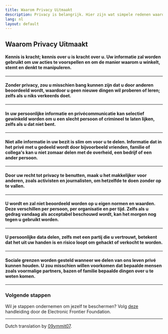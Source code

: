 ```yaml
---
title: Waarom Privacy Uitmaakt
description: Privacy is belangrijk. Hier zijn wat simpele redenen waarom.
lang: nl
layout: default
---
```


## Waarom Privacy Uitmaakt

#### Kennis is kracht; kennis over u is kracht over u. Uw informatie zal worden gebruikt om uw acties te voorspellen en om de manier waarom u winkelt, stemt en denkt te manipuleren.

---
#### Zonder privacy, zou u misschien bang kunnen zijn dat u door anderen beoordeeld wordt, waardoor u geen nieuwe dingen wil proberen of leren; zelfs als u niks verkeerds doet.

---
#### In uw persoonlijke informatie en privécommunicatie kan selectief gewinkeld worden om u een slecht persoon of crimineel te laten lijken, zelfs als u dat niet bent.

---
#### Niet alle informatie in uw bezit is slim om voor u te delen. Informatie dat in het privé met u gedeeld wordt door bijvoorbeeld vrienden, familie of collega's kan u niet zomaar delen met de overheid, een bedrijf of een ander persoon.

---
#### Door uw recht tot privacy te benutten, maak u het makkelijker voor anderen, zoals activisten en journalisten, om hetzelfde te doen zonder op te vallen.

---
#### U wordt en zal niet beoordeeld worden op u eigen normen en waarden. Deze verschillen per persoon, per organisatie en per tijd. Zelfs als u gedrag vandaag als acceptabel beschouwd wordt, kan het morgen nog tegen u gebruikt worden.

---
#### U persoonlijke data delen, zelfs met een partij die u vertrouwt, betekent dat het uit uw handen is en risico loopt om gehackt of verkocht te worden.

---
#### Sociale grenzen worden gesteld wanneer we delen van ons leven privé kunnen houden. U zou misschien willen voorkomen dat bepaalde mensen zoals voormalige partners, bazen of familie bepaalde dingen over u te weten komen.

-----

### Volgende stappen
Wil je stappen ondernemen om jezelf te beschermen? Volg [deze](https://ssd.eff.org) handleiding door de Electronic Frontier Foundation.

-----
Dutch translation by [09ymmit07](https://www.reddit.com/r/translator/comments/752qcf/english_any_translating_whyprivacymattersorg_a/do32oqw/).

